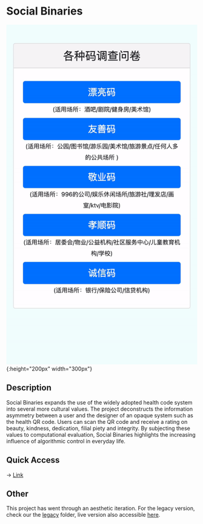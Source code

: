 # Social Binaries
![Animated Cover](./cover.gif){:height="200px" width="300px"}

## Description
Social Binaries expands the use of the widely adopted health code system into several more cultural values. The project deconstructs the information asymmetry between a user and the designer of an opaque system such as the health QR code. Users can scan the QR code and receive a rating on beauty, kindness, dedication, filial piety and integrity. By subjecting these values to computational evaluation, Social Binaries highlights the increasing influence of algorithmic control in everyday life. 

## Quick Access 
-> [Link](https://projectnocode.github.io)

## Other
This project has went through an aesthetic iteration. For the legacy version, check our the [legacy](./legacy) folder, live version also accessible [here](https://social-binaries-retro.vercel.app).



